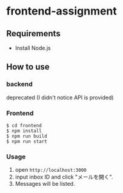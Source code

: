 # frontend-assignment

## Requirements
- Install Node.js

## How to use
### backend
deprecated (I didn't notice API is provided) 

### Frontend
```
$ cd frontend
$ npm install
$ npm run build
$ npm run start
```

### Usage
1. open `http://localhost:3000`
1. input inbox ID and click "メールを開く".
1. Messages will be listed.